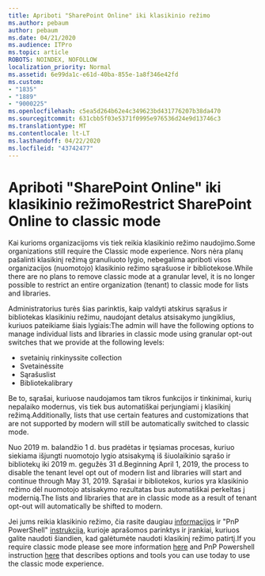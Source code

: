 ```yaml
---
title: Apriboti "SharePoint Online" iki klasikinio režimo
ms.author: pebaum
author: pebaum
ms.date: 04/21/2020
ms.audience: ITPro
ms.topic: article
ROBOTS: NOINDEX, NOFOLLOW
localization_priority: Normal
ms.assetid: 6e99da1c-e61d-40ba-855e-1a8f346e42fd
ms.custom:
- "1835"
- "1889"
- "9000225"
ms.openlocfilehash: c5ea5d264b62e4c349623bd431776207b38da470
ms.sourcegitcommit: 631cbb5f03e5371f0995e976536d24e9d13746c3
ms.translationtype: MT
ms.contentlocale: lt-LT
ms.lasthandoff: 04/22/2020
ms.locfileid: "43742477"
---
```

# <a name="restrict-sharepoint-online-to-classic-mode"></a><span data-ttu-id="cacba-102">Apriboti "SharePoint Online" iki klasikinio režimo</span><span class="sxs-lookup"><span data-stu-id="cacba-102">Restrict SharePoint Online to classic mode</span></span>

<span data-ttu-id="cacba-103">Kai kurioms organizacijoms vis tiek reikia klasikinio režimo naudojimo.</span><span class="sxs-lookup"><span data-stu-id="cacba-103">Some organizations still require the Classic mode experience.</span></span> <span data-ttu-id="cacba-104">Nors nėra planų pašalinti klasikinį režimą granuliuoto lygio, nebegalima apriboti visos organizacijos (nuomotojo) klasikinio režimo sąrašuose ir bibliotekose.</span><span class="sxs-lookup"><span data-stu-id="cacba-104">While there are no plans to remove classic mode at a granular level, it is no longer possible to restrict an entire organization (tenant) to classic mode for lists and libraries.</span></span>

<span data-ttu-id="cacba-105">Administratorius turės šias parinktis, kaip valdyti atskirus sąrašus ir bibliotekas klasikiniu režimu, naudojant detalus atsisakymo jungiklius, kuriuos pateikiame šiais lygiais:</span><span class="sxs-lookup"><span data-stu-id="cacba-105">The admin will have the following options to manage individual lists and libraries in classic mode using granular opt-out switches that we provide at the following levels:</span></span>

- <span data-ttu-id="cacba-106">svetainių rinkinys</span><span class="sxs-lookup"><span data-stu-id="cacba-106">site collection</span></span>
- <span data-ttu-id="cacba-107">Svetainės</span><span class="sxs-lookup"><span data-stu-id="cacba-107">site</span></span>
- <span data-ttu-id="cacba-108">Sąrašus</span><span class="sxs-lookup"><span data-stu-id="cacba-108">list</span></span>
- <span data-ttu-id="cacba-109">Biblioteka</span><span class="sxs-lookup"><span data-stu-id="cacba-109">library</span></span>

<span data-ttu-id="cacba-110">Be to, sąrašai, kuriuose naudojamos tam tikros funkcijos ir tinkinimai, kurių nepalaiko modernus, vis tiek bus automatiškai perjungiami į klasikinį režimą.</span><span class="sxs-lookup"><span data-stu-id="cacba-110">Additionally, lists that use certain features and customizations that are not supported by modern will still be automatically switched to classic mode.</span></span>

<span data-ttu-id="cacba-111">Nuo 2019 m. balandžio 1 d. bus pradėtas ir tęsiamas procesas, kuriuo siekiama išjungti nuomotojo lygio atsisakymą iš šiuolaikinio sąrašo ir bibliotekų iki 2019 m. gegužės 31 d.</span><span class="sxs-lookup"><span data-stu-id="cacba-111">Beginning April 1, 2019, the process to disable the tenant level opt out of modern list and libraries will start and continue through May 31, 2019.</span></span>  <span data-ttu-id="cacba-112">Sąrašai ir bibliotekos, kurios yra klasikinio režimo dėl nuomotojo atsisakymo rezultatas bus automatiškai perkeltas į modernią.</span><span class="sxs-lookup"><span data-stu-id="cacba-112">The lists and libraries that are in classic mode as a result of tenant opt-out will automatically be shifted to modern.</span></span>

<span data-ttu-id="cacba-113">Jei jums reikia klasikinio režimo, čia rasite daugiau [informacijos](https://techcommunity.microsoft.com/t5/Microsoft-SharePoint-Blog/Delivering-SharePoint-modern-experiences/ba-p/315023) ir "PnP PowerShell" [instrukciją,](https://docs.microsoft.com/sharepoint/dev/transform/modernize-userinterface-lists-and-libraries-optout) kurioje aprašomos parinktys ir įrankiai, kuriuos galite naudoti šiandien, kad galėtumėte naudoti klasikinį režimo patirtį.</span><span class="sxs-lookup"><span data-stu-id="cacba-113">If you require classic mode please see more information [here](https://techcommunity.microsoft.com/t5/Microsoft-SharePoint-Blog/Delivering-SharePoint-modern-experiences/ba-p/315023) and PnP Powershell instruction [here](https://docs.microsoft.com/sharepoint/dev/transform/modernize-userinterface-lists-and-libraries-optout) that describes options and tools you can use today to use the classic mode experience.</span></span>
